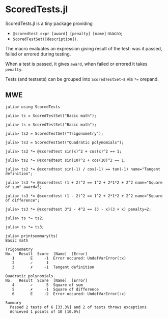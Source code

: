 # ScoredTests.jl

ScoredTests.jl is a tiny package providing

- `@scoredtest expr [award] [penalty] [name]` macro;
- `ScoredTestSet([description])`.

The macro evaluates an expression giving result of the test: was it passed, failed or errored during testing.

When a test is passed, it gives `award`, when failed or errored it takes `penalty`.

Tests (and testsets) can be grouped into `ScoredTestSet`-s via `*=` orepand.

## MWE

```julia-repl
julia> using ScoredTests

julia> ts = ScoredTestSet("Basic math");

julia> ts = ScoredTestSet("Basic math");

julia> ts2 = ScoredTestSet("Trigonometry");

julia> ts3 = ScoredTestSet("Quadratic polynomials");

julia> ts2 *= @scoredtest sin(x)^2 + cos(x)^2 == 1;

julia> ts2 *= @scoredtest sin(10)^2 + cos(10)^2 == 1;

julia> ts2 *= @scoredtest sin(-1) / cos(-1) == tan(-1) name="Tangent definition";

julia> ts3 *= @scoredtest (1 + 2)^2 == 1^2 + 2*1*2 + 2^2 name="Square of sum" award=5;

julia> ts3 *= @scoredtest (1 - 2)^2 == 1^2 + 2*1*2 + 2^2 name="Square of difference";

julia> ts3 *= @scoredtest 3^2 - 4^2 == (3 - x)(3 + x) penalty=2;

julia> ts *= ts2;

julia> ts *= ts3;

julia> printsummary(ts)
Basic math

Trigonometry
No.   Result  Score  [Name]  [Error]
   1       E     -1  Error occured: UndefVarError(:x)
   2       ✓      1
   3       ✗     -1  Tangent definition

Quadratic polynomials
No.   Result  Score  [Name]  [Error]
   4       ✓      5  Square of sum
   5       ✗     -1  Square of difference
   6       E     -2  Error occured: UndefVarError(:x)

Summary
  Passed 2 tests of 6 [33.3%] and 2 of tests throws exceptions
  Achieved 1 points of 10 [10.0%]
```
